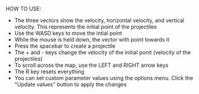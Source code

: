 HOW TO USE:
 - The three vectors show the velocity, horizontal velocity, and vertical velocity. This represents the initial point of the projectiles
 - Use the WASD keys to move the intial point
 - While the mouse is held down, the vector with point towards it
 - Press the spacebar to create a projectile
 - The + and - keys change the velocity of the initial ponit (velocity of the projectiles)
 - To scroll across the map, use the LEFT and RIGHT arrow keys
 - The R key resets everything
 - You can set custom parameter values using the options menu. Click the "Update values" button to apply the changes
